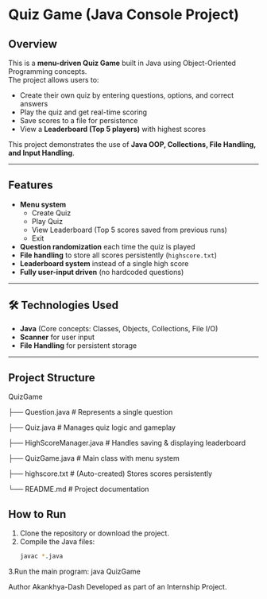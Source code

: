 #  Quiz Game (Java Console Project)

## Overview
This is a **menu-driven Quiz Game** built in Java using Object-Oriented Programming concepts.  
The project allows users to:
- Create their own quiz by entering questions, options, and correct answers
- Play the quiz and get real-time scoring
- Save scores to a file for persistence
- View a **Leaderboard (Top 5 players)** with highest scores

This project demonstrates the use of **Java OOP, Collections, File Handling, and Input Handling**.

---

## Features
- **Menu system**
  - Create Quiz
  - Play Quiz
  - View Leaderboard (Top 5 scores saved from previous runs)
  - Exit
- **Question randomization** each time the quiz is played
- **File handling** to store all scores persistently (`highscore.txt`)
- **Leaderboard system** instead of a single high score
- **Fully user-input driven** (no hardcoded questions)

---

## 🛠 Technologies Used
- **Java** (Core concepts: Classes, Objects, Collections, File I/O)
- **Scanner** for user input
- **File Handling** for persistent storage

---

## Project Structure
QuizGame

├── Question.java # Represents a single question

├── Quiz.java # Manages quiz logic and gameplay

├── HighScoreManager.java # Handles saving & displaying leaderboard

├── QuizGame.java # Main class with menu system

├── highscore.txt # (Auto-created) Stores scores persistently

└── README.md # Project documentation

##  How to Run
1. Clone the repository or download the project.
2. Compile the Java files:
   ```bash
   javac *.java
3.Run the main program:
   java QuizGame

Author
Akankhya-Dash
Developed as part of an Internship Project.
